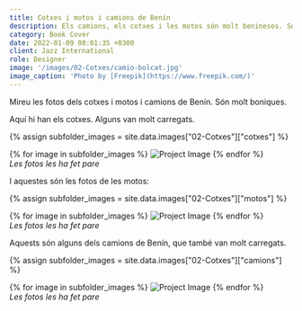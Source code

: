 ```yaml
---
title: Cotxes i motos i camions de Benín
description: Els camions, els cotxes i les motos són molt beninesos. Són casi sempre vells. Alguns bolquen durant el viatge, i alguns van molt carregats fins a dalt.
category: Book Cover
date: 2022-01-09 08:01:35 +0300
client: Jazz International
role: Designer
image: '/images/02-Cotxes/camio-bolcat.jpg'
image_caption: 'Photo by [Freepik](https://www.freepik.com/)'
---
```


Mireu les fotos dels cotxes i motos i camions de Benín. Són molt boniques.


Aquí hi han els cotxes. Alguns van molt carregats.

{% assign subfolder_images = site.data.images["02-Cotxes"]["cotxes"] %}

<div class="gallery-box">
  <div class="gallery">
    {% for image in subfolder_images %}
      <img src="{{ image | relative_url }}" loading="lazy" alt="Project Image">
    {% endfor %}
  </div>
  <em>Les fotos les ha fet pare</em>
</div>


I aquestes són les fotos de les motos:

{% assign subfolder_images = site.data.images["02-Cotxes"]["motos"] %}

<div class="gallery-box">
  <div class="gallery">
    {% for image in subfolder_images %}
      <img src="{{ image | relative_url }}" loading="lazy" alt="Project Image">
    {% endfor %}
  </div>
  <em>Les fotos les ha fet pare</em>
</div>


Aquests són alguns dels camions de Benín, que també van molt carregats.

{% assign subfolder_images = site.data.images["02-Cotxes"]["camions"] %}

<div class="gallery-box">
  <div class="gallery">
    {% for image in subfolder_images %}
      <img src="{{ image | relative_url }}" loading="lazy" alt="Project Image">
    {% endfor %}
  </div>
  <em>Les fotos les ha fet pare</em>
</div>